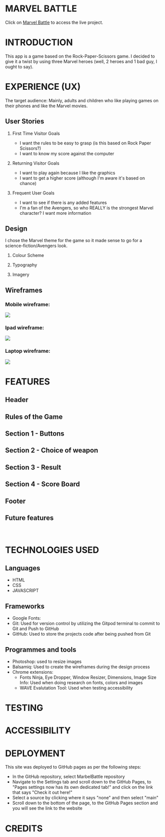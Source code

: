 

<h1 text-align="center">MARVEL BATTLE</h1>

Click on [Marvel Battle](https://annickrynne.github.io/MarvelBattle/) to access the live project.


# INTRODUCTION
This app is a game based on the Rock-Paper-Scissors game. I decided to give it a twist by using three Marvel heroes (well, 2 heroes and 1 bad guy, I ought to say). 

# EXPERIENCE (UX)
The target audience: Mainly, adults and children who like playing games on their phones and like the Marvel movies.

## User Stories
1. First Time Visitor Goals

   - I want the rules to be easy to grasp (is this based on Rock Paper Scissors?)
   - I want to know my score against the computer

2. Returning Visitor Goals

   - I want to play again because I like the graphics
   - I want to get a higher score (although I'm aware it's based on chance)
 
3. Frequent User Goals

   - I want to see if there is any added features
   - I'm a fan of the Avengers, so who REALLY is the strongest Marvel character? I want more information

## Design

I chose the Marvel theme for the game so it made sense to go for a science-fiction/Avengers look. 

1. Colour Scheme

2. Typography

   
3. Imagery

## Wireframes

### Mobile wireframe:

![ ](docs/mobile_wireframe.png)


### Ipad wireframe:

![ ](docs/ipad_wireframe.png)


### Laptop wireframe:

![ ](docs/laptop_wireframe.png)


# FEATURES
 

## Header

## Rules of the Game

## Section 1 - Buttons

## Section 2 - Choice of weapon

## Section 3 - Result

## Section 4 - Score Board

## Footer

## Future features

<br>

# TECHNOLOGIES USED
## Languages
- HTML
- CSS
- JAVASCRIPT

## Frameworks
   - Google Fonts: 
   - Git: Used for version control by utilizing the Gitpod terminal to commit to Git and Push to GitHub
   - GitHub: Used to store the projects code after being pushed from Git

## Programmes and tools
   - Photoshop: used to resize images
   - Balsamiq: Used to create the wireframes during the design process
   - Chrome extensions: 
      - Fonts Ninja, Eye Dropper, Window Resizer, Dimensions, Image Size Info: Used when doing research on fonts, colors and images
      - WAVE Evalutation Tool: Used when testing accessibility

# TESTING

# ACCESSIBILITY

# DEPLOYMENT
This site was deployed to GitHub pages as per the following steps:<br>
<ul>
   <li>In the GitHub repository, select MarbelBattle repository</li>
   <li>Navigate to the Settings tab and scroll down to the GitHub Pages, to "Pages settings now has its own dedicated tab!" and click on the link that says "Check it out here!"</li>
   <li>Select a source by clicking where it says "none" and then select "main"</li>
   <li>Scroll down to the bottom of the page, to the GitHub Pages section and you will see the link to the website</li>
</ul>

# CREDITS
